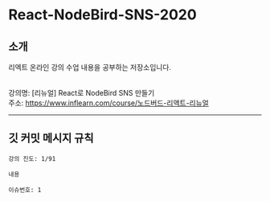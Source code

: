 # React-NodeBird-SNS-2020

## 소개
리엑트 온라인 강의 수업 내용을 공부하는 저장소입니다.<br><br>

강의명: [리뉴얼] React로 NodeBird SNS 만들기<br>
주소: https://www.inflearn.com/course/노드버드-리액트-리뉴얼

<hr>

## 깃 커밋 메시지 규칙
~~~
강의 진도: 1/91

내용

이슈번호: 1
~~~
